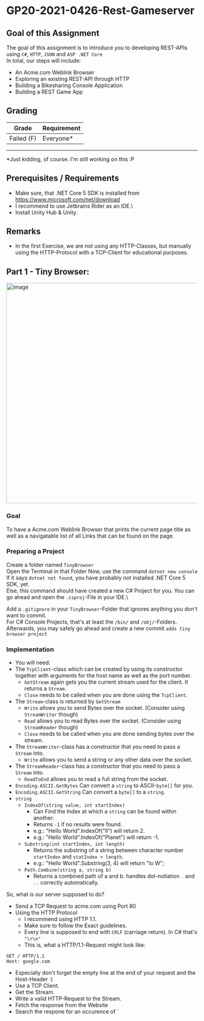 # GP20-2021-0426-Rest-Gameserver

## Goal of this Assignment
The goal of this assignment is to introduce you to developing REST-APIs using `C#`, `HTTP`, `JSON` and `ASP .NET Core`\
In total, our steps will include:
- An Acme.com Weblink Browser
- Exploring an existing REST-API through HTTP
- Building a Bikesharing Console Application
- Building a REST Game App

## Grading
|Grade  |  Requirement |
|-------|:-------------|
|Failed (F)| Everyone\* |
-------------------------------
\*Just kidding, of course. I'm still working on this :P


## Prerequisites / Requirements
- Make sure, that .NET Core 5 SDK is installed from https://www.microsoft.com/net/download
- I recommend to use Jetbrains Rider as an IDE.\
- Install Unity Hub & Unity.

## Remarks
- In the first Exercise, we are not using any HTTP-Classes, but manually using the HTTP-Protocol with a TCP-Client for educational purposes.


## Part 1 - Tiny Browser:

<img width="579" alt="image" src="https://user-images.githubusercontent.com/7360266/116148852-bcc7df80-a6e1-11eb-9282-370e37c97fc6.png">



### Goal
To have a Acme.com Weblink Browser that prints the current page title as well as a navigatable list of all Links that can be found on the page.

### Preparing a Project
Create a folder named `TinyBrowser`\
Open the Terminal in that Folder
Now, use the command `dotnet new console`\
If it says `dotnet not found`, you have probably not installed .NET Core 5 SDK, yet.\
Else, this command should have created a new C# Project for you. You can go ahead and open the `.csproj`-File in your IDE.\

Add a `.gitignore` in your `TinyBrowser`-Folder that ignores anything you don't want to commit.\
For C# Console Projects, that's at least the `/bin/` and `/obj/`-Folders.\
Afterwards, you may safely go ahead and create a new commit `adds tiny browser project`

### Implementation
- You will need: 
- The `TcpClient`-class which can be created by using its constructor together with arguments for the host name as well as the port number.
  - `GetStream` again gets you the current stream used for the client. It returns a `Stream`.
  - `Close` needs to be called when you are done using the `TcpClient`.
- The `Stream`-class is returned by `GetStream`
  - `Write` allows you to send Bytes over the socket. (Consider using `StreamWriter` though)
  - `Read` allows you to read Bytes over the socket. (Consider using `StreamReader` though)
  - `Close` needs to be called when you are done sending bytes over the stream.
- The `StreamWriter`-class has a constructor that you need to pass a `Stream` into.
  - `Write` allows you to send a string or any other data over the socket.
- The `StreamReader`-class has a constructor that you need to pass a `Stream` into.
  - `ReadToEnd` allows you to read a full string from the socket.
- `Encoding.ASCII.GetBytes` Can convert a `string` to ASCII-`byte[]` for you.
- `Encoding.ASCII.GetString` Can convert a `byte[]` to a `string`.
- `string`
  - `IndexOf(string value, int startIndex)` 
    - Can Find the Index at which a `string` can be found within another. 
    - Returns `-1` if no results were found.
    - e.g.: "Hello World".IndexOf("ll") will return 2.
    - e.g.: "Hello World".IndexOf("Planet") will return -1.
  - `Substring(int startIndex, int length)`
    - Returns the substring of a string between character number `startIndex` and `statIndex + length`.
    - e.g.: "Hello World".Substring(3, 4) will return "lo W";
  - `Path.Combine(string a, string b)`
    - Returns a combined path of a and b. handles dot-notiation `.` and `..` correctly automatically.

So, what is our server supposed to do?
- Send a TCP Request to acme.com using Port 80
- Using the HTTP Protocol
  - I recommend using HTTP 1.1.
  - Make sure to follow the Exact guidelines.
  - Every line is supposed to end with `CRLF` (carriage return). In C# that's `"\r\n"`
  - This is, what a HTTP/1.1-Request might look like:
```
GET / HTTP/1.1
Host: google.com

```
  - Especially don't forget the empty line at the end of your request and the Host-Header :)
- Use a TCP Client.
- Get the Stream.
- Write a valid HTTP-Request to the Stream.
- Fetch the response from the Website
- Search the respone for an occurence of `<title>
    - `<title>` is the start tag of an HTML `title`-Element used for page titles (visible on tabs) in browsers
    - `</title>` is the end tag of an HTML `title`-Element
    - Everything inbetween is the HTML-Content of the Element
    - And in this case, the title of the website
    - Print that string (between `<title>` and `</title>`) to the console.
- Search the response for all occurences of `<a href ="`
  - One sample: `<a href="auxprogs.html">auxiliary programs</a>`
  - Without going into too much detail:
    - `<a>` is the start tag of an HTML `hyperlink`-Element used for clickable links in browsers
    - `href="..."` is an HTML url-Attribute used to give the URL to the Hyperlink
    - `</a>` is the end tag of an HTML `hyperlink`-Element
    - Everything inbetween is the HTML-Content of the Element
    - And in this case, describes the Display Text of the Hyperlink
- For each occurence:
  - Find all letters until the next `"`-symbol.
  - These letters define the local URL to the destination
  - Remember this, so you can navigate to that URL, if the User decides to follow this link
  - Navigate to the next `>`-symbol, so you find the end of the start tag.
  - Every letter until the next occurence of `</a>` are part of the display text.
- Now, when you have all the information (display text & url for each link)
- Print them all to the console
  - Recommendation: Use an iterator i, starting at 0.
  - Iterate over a list of all information that you have stored before.
  - Print: `%INDEX%: %DISPLAYNAME% (%URL%)`, e.g.: `3: auxiliary programs (auxprogs.html)`
- Ask the user for Input
  - it should be a Number between 0 and the number of options
  - Follow the link that the user wants to follow and start at the beginning of the application again
  - (Send a TCP Request to acme.com...)
  - There is a few cases of URLs to consider. Some of them might be links, but...:
    - not to another web page, e.g. `<a href="image.png">` might be a link to an image.
      - i suggest skipping these links
    - to another host, e.g. `<a href="http://google.com/search/settings">`
      - replace the host with `google.com` and the path with `/search/settings/`
    - to a local url, e.g. `<a href="search"> when currently being at host `acme.com` and the path `/hello/world/`
      - keep the host and replace the path with `/hello/world/search/`
    - to a parent url, e.g. `<a href="../another"> when currently being at host `acme.com` and the path `/hello/world/`
      - keep the host and simply replace the path with `/hello/world/../another/` or `/hello/another/`




### Bonus:
- Prettify the Output: Replace any link description that's longer than 15 chars with a shorter version of the first and last 6 chars and ... in the middle.
  - e.g.: `"HelloMyPrettyWorld"` becomes `"HelloM..yWorld"`
- Implement a Back-Button: If the User inputs 'b' for Back, go back (to the previously visited Website.
  - Make sure, to not go forward, when going back twice :)
- Implement a Forward-Button: If the User inputs 'f' for Forward, go forward.
  - Make sure, that there is a website to go forward to :)
- Implement a Refresh-Button: If the User inputs 'r' for Refresh, refresh the page.
  - Make sure, that this won't spam the 'go back' history.
- Implement a History-Button: If the User inputs 'h' for History, he can see websites that he has visited.
  - As well as the date, when the page was opened.
  - If the User visits Website A, then B, then goes back to A, the History should show A, B, A. Not only A.
  - In other words, this history has to be separate from the Back-History.
- Implement a Goto-Button: If the User inputs 'g' for Goto, he can afterwards enter a URL of his own.
- Investigate options of using `XMLReader` instead of searching the `HTML`-Response manually.
  - Do this optional (as in replacable with interfaces)
  - So that I can see, that you also got a solution working
  - Where you manually search the string


## Part 2: GitHub Explorer

<img width="703" alt="image" src="https://user-images.githubusercontent.com/7360266/116456208-46062000-a862-11eb-8bd0-566e7939c265.png">


## Goal
To have a small GitHub Repository Browser by accessing GitHub's public REST API to receive information.

### Preparing a Project
Create a folder named `GitHubExplorer`\
Open the Terminal in that Folder
Now, use the command `dotnet new console`\
Add a `.gitignore` in your `GitHubExplorer`-Folder that ignores anything you don't want to commit.\
For C# Console Projects, that's at least the `/bin/` and `/obj/`-Folders.\
Afterwards, you may safely go ahead and create a new commit `adds github explorer project`

### Implementation
- You will need: 
- The `HttpClient`-class which can be created by using its constructor. It is used for making Http-Requests.
  - `DefaultRequestHeaders.Add` can be used to accept default headers that you want all your requests to have.
  - `Dispose` needs to be called when you are done using the `HttpClient`.
  - `Send` and `SendAsync` can be used to send an `HttpRequestMessage` and receive a `HttpResponseMessage`.
- The `HttpRequestMessage`-class can be created by using its constructor
  - The `HttpMethod`-argument defines the HTTP-Method that you are calling. We will mostly, or exclusively use `HttpMethod.Get`
  - The `requestUri`-argument needs to point at the REST API's endpoint.
  - The `Headers.Add`-Method can be used to add headers.
    - e.g. `request.Headets.Add("Content-Language", "se");` would add a header requesting Swedish Content-Language.
- The `HttpResponseMessage`-class contains all sorts of information that has been sent as a response.
  - `StatusCode` contains the HTTP-StatusCode, e.g. `200: OK`
  - `Headers` contains all HTTP-Headers as Key-Value-Pairs.
  - `response.Content.ReadAsStream()` can be used to receive a stream for the HTTP-Body of the response.
- The `StreamReader`-class has a constructor that you need to pass a `Stream` into.
  - `ReadToEnd` allows you to read a full string from the stream.
- `JsonSerializer.Deserialize<T>(string jsonText)` Can convert a `string` to a C#-class of type `T` for you.
  - It requires, that you create a class that matches the response structure.
  - All fields that are returned should exist as a public property with getter and setter.
  - e.g.: Response: `{"name":"Marc Zaku", "job": "Teacher"}` 
  -       Class: `public class UserResponse{public string name{get;set;} public string job {get; set;}}
  -       Use: `var userResponse = JsonSerializer.Deserialize<UserResponse>(responseJsonText);`

So, what is our GitHub Explorer supposed to do?
- Ask the User for a User Name that he'd like to explore.
- Send a HTTP Request to `https://api.github.com/users/{username}` (replace {username} with the user input).
- You can read on the API over here: https://docs.github.com/en/rest/reference/users#get-a-user
- The Response-Object is defined there as well.
- Among others, it contains the fields `name` and `company` which you are able to parse using the JSON-Parse.
  - As a reference, check out above sample on `JsonSerializer`.
- You will also find all other APIs documented over there :)


## Part 3: Lame-Scooter

- TBD

## Part 4: 

- TBD
